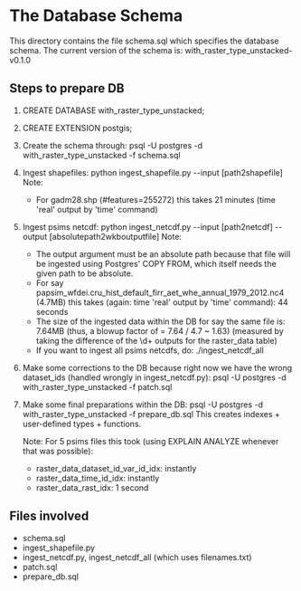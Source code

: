 # The Database Schema

This directory contains the file schema.sql which specifies the database schema.
The current version of the schema is: with_raster_type_unstacked-v0.1.0

## Steps to prepare DB

1.  CREATE DATABASE with_raster_type_unstacked;
2.  CREATE EXTENSION postgis;
3.  Create the schema through: psql -U postgres -d with_raster_type_unstacked -f schema.sql
4.  Ingest shapefiles: python ingest_shapefile.py --input [path2shapefile]
    Note:
    *   For gadm28.shp (#features=255272) this takes 21 minutes (time 'real' output by 'time' command)
5.  Ingest psims netcdf: python ingest_netcdf.py --input [path2netcdf] --output [absolutepath2wkboutputfile]
    Note:
    *   The output argument must be an absolute path because that file will be ingested using Postgres' COPY FROM,
        which itself needs the given path to be absolute.
    *   For say papsim_wfdei.cru_hist_default_firr_aet_whe_annual_1979_2012.nc4 (4.7MB)
        this takes (again: time 'real' output by 'time' command): 44 seconds
    *   The size of the ingested data within the DB for say the same file is: 7.64MB
        (thus, a blowup factor of = 7.64 / 4.7 ~ 1.63)
        (measured by taking the difference of the \d+ outputs for the raster_data table)
    *   If you want to ingest all psims netcdfs, do: ./ingest_netcdf_all

6.  Make some corrections to the DB because right now we have the wrong dataset_ids
    (handled wrongly in ingest_netcdf.py): psql -U postgres -d with_raster_type_unstacked -f patch.sql

7.  Make some final preparations within the DB:
    psql -U postgres -d with_raster_type_unstacked -f prepare_db.sql
    This creates indexes + user-defined types + functions.
    
    Note: For 5 psims files this took (using EXPLAIN ANALYZE whenever that was possible):
    * raster_data_dataset_id_var_id_idx: instantly
    * raster_data_time_id_idx: instantly
    * raster_data_rast_idx: 1 second
    
## Files involved

*   schema.sql
*   ingest_shapefile.py
*   ingest_netcdf.py, ingest_netcdf_all (which uses filenames.txt)
*   patch.sql
*   prepare_db.sql